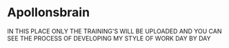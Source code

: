 # Apollonsbrain
IN THIS PLACE ONLY THE TRAINING'S WILL BE UPLOADED AND YOU CAN SEE THE PROCESS OF DEVELOPING MY STYLE OF WORK DAY BY DAY
